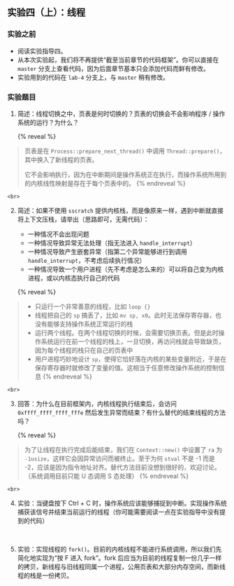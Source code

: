 ## 实验四（上）：线程

### 实验之前

- 阅读实验指导四。
- 从本次实验起，我们将不再提供“截至当前章节的代码框架”。你可以直接在 `master` 分支上查看代码，因为后面章节基本只会添加代码而鲜有修改。
- 实验用到的代码在 `lab-4` 分支上，与 `master` 稍有修改。

### 实验题目

1.  简述：线程切换之中，页表是何时切换的？页表的切换会不会影响程序 / 操作系统的运行？为什么？

    {% reveal %}
> 页表是在 `Process::prepare_next_thread()` 中调用 `Thread::prepare()`，其中换入了新线程的页表。
>
> 它不会影响执行，因为在中断期间是操作系统正在执行，而操作系统所用到的内核线性映射是存在于每个页表中的。
    {% endreveal %}

    <br>
2.  简述：如果不使用 `sscratch` 提供内核栈，而是像原来一样，遇到中断就直接将上下文压栈，请举出（思路即可，无需代码）：
    - 一种情况不会出现问题
    - 一种情况导致异常无法处理（指无法进入 `handle_interrupt`）
    - 一种情况导致产生嵌套异常（指第二个异常能够进行到调用 `handle_interrupt`，不考虑后续执行情况）
    - 一种情况导致一个用户进程（先不考虑是怎么来的）可以将自己变为内核进程，或以内核态执行自己的代码

    {% reveal %}
> - 只运行一个非常善意的线程，比如 `loop {}`
> - 线程把自己的 `sp` 搞丢了，比如 `mv sp, x0`。此时无法保存寄存器，也没有能够支持操作系统正常运行的栈
> - 运行两个线程。在两个线程切换的时候，会需要切换页表。但是此时操作系统运行在前一个线程的栈上，一旦切换，再访问栈就会导致缺页，因为每个线程的栈只在自己的页表中
> - 用户进程巧妙地设计 `sp`，使得它恰好落在内核的某些变量附近，于是在保存寄存器时就修改了变量的值。这相当于任意修改操作系统的控制信息
    {% endreveal %}

    <br>
3.  回答：为什么在目前框架内，内核线程执行结束后，会访问 `0xffff_ffff_ffff_fffe` 然后发生异常而结束？有什么替代的结束线程的方法吗？

    {% reveal %}
> 为了让线程在执行完成后能结束，我们在 `Context::new()` 中设置了 `ra` 为 `-1usize`，这样它会因异常访问而被终止。至于为何 `stval` 不是 -1 而是 -2，应该是因为指令地址对齐。替代方法目前没想到很好的，欢迎讨论。（系统调用目前只能 U 态调用 S 态处理）
    {% endreveal %}

    <br>
4.  实验：当键盘按下 Ctrl + C 时，操作系统应该能够捕捉到中断。实现操作系统捕获该信号并结束当前运行的线程（你可能需要阅读一点在实验指导中没有提到的代码）

    <br>
5.  实验：实现线程的 `fork()`。目前的内核线程不能进行系统调用，所以我们先简化地实现为“按 F 进入 fork”。fork 后应当为目前的线程复制一份几乎一样的拷贝，新线程与旧线程同属一个进程，公用页表和大部分内存空间，而新线程的栈是一份拷贝。
